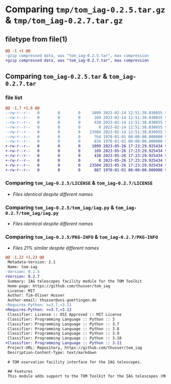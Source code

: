 # Comparing `tmp/tom_iag-0.2.5.tar.gz` & `tmp/tom_iag-0.2.7.tar.gz`

## filetype from file(1)

```diff
@@ -1 +1 @@
-gzip compressed data, was "tom_iag-0.2.5.tar", max compression
+gzip compressed data, was "tom_iag-0.2.7.tar", max compression
```

## Comparing `tom_iag-0.2.5.tar` & `tom_iag-0.2.7.tar`

### file list

```diff
@@ -1,7 +1,6 @@
--rw-r--r--   0        0        0     1099 2023-02-14 12:51:38.030855 tom_iag-0.2.5/LICENSE
--rw-r--r--   0        0        0      169 2023-02-14 12:51:38.030855 tom_iag-0.2.5/README.md
--rw-r--r--   0        0        0      438 2023-02-14 12:51:38.030855 tom_iag-0.2.5/pyproject.toml
--rw-r--r--   0        0        0        0 2023-02-14 12:51:38.030855 tom_iag-0.2.5/tom_iag/__init__.py
--rw-r--r--   0        0        0    23504 2023-02-14 12:51:38.030855 tom_iag-0.2.5/tom_iag/iag.py
--rw-r--r--   0        0        0      764 1970-01-01 00:00:00.000000 tom_iag-0.2.5/setup.py
--rw-r--r--   0        0        0      836 1970-01-01 00:00:00.000000 tom_iag-0.2.5/PKG-INFO
+-rw-r--r--   0        0        0     1099 2023-05-26 17:23:29.925434 tom_iag-0.2.7/LICENSE
+-rw-r--r--   0        0        0      169 2023-05-26 17:23:29.925434 tom_iag-0.2.7/README.md
+-rw-r--r--   0        0        0      438 2023-05-26 17:23:29.925434 tom_iag-0.2.7/pyproject.toml
+-rw-r--r--   0        0        0        0 2023-05-26 17:23:29.925434 tom_iag-0.2.7/tom_iag/__init__.py
+-rw-r--r--   0        0        0    23504 2023-05-26 17:23:29.925434 tom_iag-0.2.7/tom_iag/iag.py
+-rw-r--r--   0        0        0      887 1970-01-01 00:00:00.000000 tom_iag-0.2.7/PKG-INFO
```

### Comparing `tom_iag-0.2.5/LICENSE` & `tom_iag-0.2.7/LICENSE`

 * *Files identical despite different names*

### Comparing `tom_iag-0.2.5/tom_iag/iag.py` & `tom_iag-0.2.7/tom_iag/iag.py`

 * *Files identical despite different names*

### Comparing `tom_iag-0.2.5/PKG-INFO` & `tom_iag-0.2.7/PKG-INFO`

 * *Files 21% similar despite different names*

```diff
@@ -1,22 +1,23 @@
 Metadata-Version: 2.1
 Name: tom-iag
-Version: 0.2.5
+Version: 0.2.7
 Summary: IAG telescopes facility module for the TOM Toolkit
 Home-page: https://github.com/thusser/tom_iag
 License: MIT
 Author: Tim-Oliver Husser
 Author-email: thusser@uni-goettingen.de
-Requires-Python: >=3.7,<3.11
+Requires-Python: >=3.7,<3.12
 Classifier: License :: OSI Approved :: MIT License
 Classifier: Programming Language :: Python :: 3
 Classifier: Programming Language :: Python :: 3.7
 Classifier: Programming Language :: Python :: 3.8
 Classifier: Programming Language :: Python :: 3.9
 Classifier: Programming Language :: Python :: 3.10
+Classifier: Programming Language :: Python :: 3.11
 Project-URL: Repository, https://github.com/thusser/tom_iag
 Description-Content-Type: text/markdown
 
 # TOM oservation facility interface for the IAG telescopes.
 
 ## Features
 This module adds support to the TOM Toolkit for the IAG telescopes (MONET/N, MONET/S IAG50cm).
```

